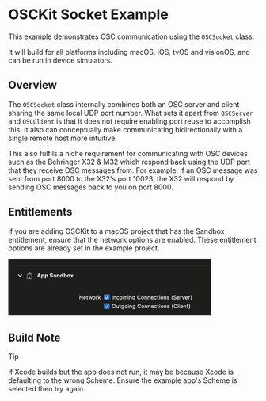 # OSCKit Socket Example

This example demonstrates OSC communication using the `OSCSocket` class.

It will build for all platforms including macOS, iOS, tvOS and visionOS, and can be run in device simulators.

## Overview

The `OSCSocket` class internally combines both an OSC server and client sharing the same local UDP port number. What sets it apart from `OSCServer` and `OSCClient` is that it does not require enabling port reuse to accomplish this. It also can conceptually make communicating bidirectionally with a single remote host more intuitive.

This also fulfils a niche requirement for communicating with OSC devices such as the Behringer X32 & M32 which respond back using the UDP port that they receive OSC messages from. For example: if an OSC message was sent from port 8000 to the X32's port 10023, the X32 will respond by sending OSC messages back to you on port 8000.

## Entitlements

If you are adding OSCKit to a macOS project that has the Sandbox entitlement, ensure that the network options are enabled. These entitlement options are already set in the example project.

![sandbox-network-connections](../../Images/sandbox-network-connections.png)

## Build Note

> [!TIP]
> 
> If Xcode builds but the app does not run, it may be because Xcode is defaulting to the wrong Scheme. Ensure the example app's Scheme is selected then try again.
